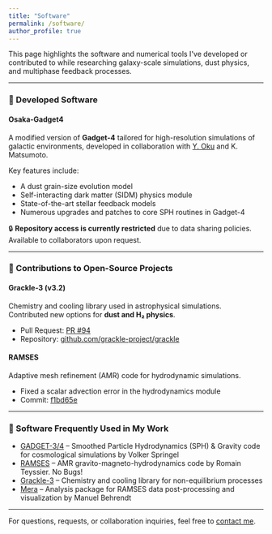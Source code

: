 ```yaml
---
title: "Software"
permalink: /software/
author_profile: true
---
```


This page highlights the software and numerical tools I've developed or contributed to while researching galaxy-scale simulations, dust physics, and multiphase feedback processes.

---

### 🧩 Developed Software

#### **Osaka-Gadget4**
A modified version of **Gadget-4** tailored for high-resolution simulations of galactic environments, developed in collaboration with [Y. Oku](https://www.yurioku.com/) and K. Matsumoto.

Key features include:
- A dust grain-size evolution model  
- Self-interacting dark matter (SIDM) physics module  
- State-of-the-art stellar feedback models  
- Numerous upgrades and patches to core SPH routines in Gadget-4  

🔒 **Repository access is currently restricted** due to data sharing policies. Available to collaborators upon request.

---

### 🔧 Contributions to Open-Source Projects

#### **Grackle-3 (v3.2)**  
Chemistry and cooling library used in astrophysical simulations.  
Contributed new options for **dust and H₂ physics**.

- Pull Request: [PR #94](https://github.com/grackle-project/grackle/pull/94)  
- Repository: [github.com/grackle-project/grackle](https://github.com/grackle-project/grackle)

#### **RAMSES**  
Adaptive mesh refinement (AMR) code for hydrodynamic simulations.

- Fixed a scalar advection error in the hydrodynamics module  
- Commit: [f1bd65e](https://bitbucket.org/rteyssie/ramses/commits/f1bd65e)

---

### 🧰 Software Frequently Used in My Work

- [GADGET-3/4](https://wwwmpa.mpa-garching.mpg.de/gadget4/) – Smoothed Particle Hydrodynamics (SPH) & Gravity code for cosmological simulations by Volker Springel
- [RAMSES](https://bitbucket.org/rteyssie/ramses/src/master/) – AMR gravito-magneto-hydrodynamics code by Romain Teyssier. No Bugs!   
- [Grackle-3](https://github.com/grackle-project/grackle) – Chemistry and cooling library for non-equilibrium processes  
- [Mera](https://github.com/ManuelBehrendt/Mera.jl) – Analysis package for RAMSES data post-processing and visualization by Manuel Behrendt

---

For questions, requests, or collaboration inquiries, feel free to [contact me](/about/).
